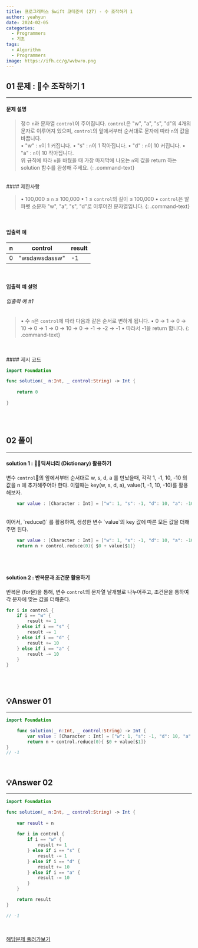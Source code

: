 ```yaml
---
title: 프로그래머스 Swift 코테준비 (27) - 수 조작하기 1
author: yeahyun
date: 2024-02-05
categories:
  - Programmers
  - 기초
tags:
  - Algorithm
  - Programmers
image: https://ifh.cc/g/wvbwro.png
---
```

## 01 문제 : 수 조작하기 1

---
#### 문제 설명

>정수 `n`과 문자열 `control`이 주어집니다. `control`은 "w", "a", "s", "d"의 4개의 문자로 이루어져 있으며, `control`의 앞에서부터 순서대로 문자에 따라 `n`의 값을 바꿉니다.   
	• "w" : `n`이 1 커집니다.
	• "s" : `n`이 1 작아집니다.
	• "d" : `n`이 10 커집니다.
	• "a" : `n`이 10 작아집니다.    
>위 규칙에 따라 `n`을 바꿨을 때 가장 마지막에 나오는 `n`의 값을 return 하는 solution 함수를 완성해 주세요.
{: .command-text}

<BR>
#### 제한사항

>• 100,000 ≤ `n` ≤ 100,000
>• 1 ≤ `control`의 길이 ≤ 100,000
>	• `control`은 알파벳 소문자 "w", "a", "s", "d"로 이루어진 문자열입니다.
{: .command-text}
<BR>

#### 입출력 예


|n|control|result|
|---|---|---|
|0|"wsdawsdassw"|-1|

<BR>

#### 입출력 예 설명

###### 입출력 예 #1

>• 수 `n`은 `control`에 따라 다음과 같은 순서로 변하게 됩니다.
>• 0 → 1 → 0 → 10 → 0 → 1 → 0 → 10 → 0 → -1 → -2 → -1
>• 따라서 -1을 return 합니다.
{: .command-text}

<br>
<br>
#### 제시 코드

```swift
import Foundation

func solution(_ n:Int, _ control:String) -> Int {
    
    return 0
    
}
```

<br>
<br>

## 02 풀이 
---

#### solution 1 : 딕셔너리 (Dictionary) 활용하기

변수 `control`의 앞에서부터 순서대로 w, s, d, a 를 만났을때, 각각 1, -1, 10, -10 의 값을 n 에 추가해주어야 한다. 이럴때는 key(w, s, d, a), value(1, -1, 10, -10)를 활용해보자.

```swift
	var value : [Character : Int] = ["w": 1, "s": -1, "d": 10, "a": -10]
```

<br>
이어서, `reduce()` 를 활용하여, 생성한 변수 `value`의 key 값에 따른 모든 값을 더해주면 된다.

```swift
    var value : [Character : Int] = ["w": 1, "s": -1, "d": 10, "a": -10]
	return n + control.reduce(0){ $0 + value[$1]}
```

<br>
<br>

#### solution 2 : 반복문과 조건문 활용하기

반복문 (for문)을 통해, 변수 `control`의 문자열 낱개별로 나누어주고, 조건문을 통하여 각 문자에 맞는 값을 더해준다.
```swift
for i in control {
    if i == "w" {
        result += 1
    } else if i == "s" {
        result -= 1
    } else if i == "d" {
        result += 10
    } else if i == "a" {
        result -= 10
    }
}
```

<br>
<br>

## 💡Answer 01
---

```swift
import Foundation

	func solution(_ n:Int, _ control:String) -> Int {
	    var value : [Character : Int] = ["w": 1, "s": -1, "d": 10, "a": -10]
		return n + control.reduce(0){ $0 + value[$1]}
}
// -1

```

<br>

## 💡Answer 02
---

```swift
import Foundation

func solution(_ n:Int, _ control:String) -> Int {
    
	var result = n
	
	for i in control {
		if i == "w" {
			result += 1
		} else if i == "s" {
			result -= 1
		} else if i == "d" {
			result += 10
		} else if i == "a" {
			result -= 10
	    }
    }

	return result
}

// -1

```

<br>

[해당문제 풀러가보기](https://school.programmers.co.kr/learn/courses/30/lessons/181926)